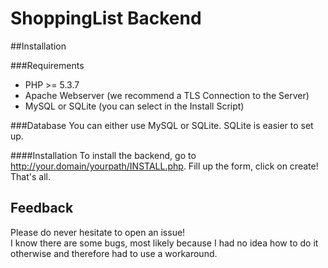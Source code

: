 # ShoppingList Backend

##Installation

###Requirements
* PHP >= 5.3.7
* Apache Webserver (we recommend a TLS Connection to the Server)
* MySQL or SQLite (you can select in the Install Script)

###Database
You can either use MySQL or SQLite. SQLite is easier to set up.

####Installation
To install the backend, go to http://your.domain/yourpath/INSTALL.php.
Fill up the form, click on create!
That's all.

## Feedback
Please do never hesitate to open an issue!<br>
I know there are some bugs, most likely because I had no idea how to do it otherwise and therefore had to use a workaround.

